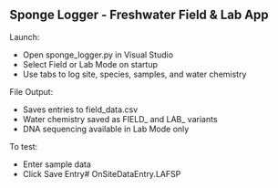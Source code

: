 Sponge Logger - Freshwater Field & Lab App
------------------------------------------
Launch:
- Open sponge_logger.py in Visual Studio
- Select Field or Lab Mode on startup
- Use tabs to log site, species, samples, and water chemistry

File Output:
- Saves entries to field_data.csv
- Water chemistry saved as FIELD_ and LAB_ variants
- DNA sequencing available in Lab Mode only

To test:
- Enter sample data
- Click Save Entry# OnSiteDataEntry.LAFSP
